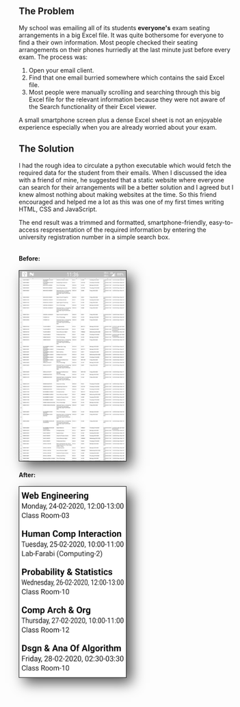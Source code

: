 <h2>The Problem</h2>
<p>
	My school was emailing all of its students <strong>everyone's</strong> exam seating arrangements in a big Excel file.
	It was quite bothersome for everyone to find a their own information. Most people checked their seating arrangements
	on their phones hurriedly at the last minute just before every exam. The process was:
	<ol>
		<li>Open your email client.</li>
		<li>Find that one email burried somewhere which contains the said Excel file.</li>
		<li>Most people were manually scrolling and searching through this big Excel file for the relevant information
			because they were not aware of the Search functionality of their Excel viewer.</li>
	</ol>
	A small smartphone screen plus a dense Excel sheet is not an enjoyable experience especially when you are already worried
	about your exam.
</p>

<h2>The Solution</h2>
<p>
	I had the rough idea to circulate a python executable which would fetch the required data for the student from their emails. When I
	discussed the idea with a friend of mine, he suggested that a static website where everyone can search for their arrangements
	will be a better solution and I agreed but I knew almost nothing about making websites at the time. So this friend encouraged
	and helped me a lot as this was one of my first times writing HTML, CSS and JavaScript.
</p>
<p>
	The end result was a trimmed and formatted, smartphone-friendly, easy-to-access respresentation of the required information
	by entering the university registration number in a simple search box.
</p>


<div style="display: inline-block;">
	<h4>Before:</h4>
	<img style="border: 1px solid black; -o-box-shadow:      12px 12px 29px #555; -icab-box-shadow:   12px 12px 29px #555; -khtml-box-shadow:  12px 12px 29px #555; -moz-box-shadow:    12px 12px 29px #555; -webkit-box-shadow: 12px 12px 29px #555; box-shadow:         12px 12px 29px #555;" 
	src="before_and_after/before.png" alt="Before Arrangements Finder" width="250">
</div>
<div style="display: inline-block;">
	<h4>After:</h4>
	<img style="border: 1px solid black; -o-box-shadow:      12px 12px 29px #555; -icab-box-shadow:   12px 12px 29px #555; -khtml-box-shadow:  12px 12px 29px #555; -moz-box-shadow:    12px 12px 29px #555; -webkit-box-shadow: 12px 12px 29px #555; box-shadow:         12px 12px 29px #555;"
	 src="before_and_after/after.png" alt="After Arrangements Finder" width="250">
</div>